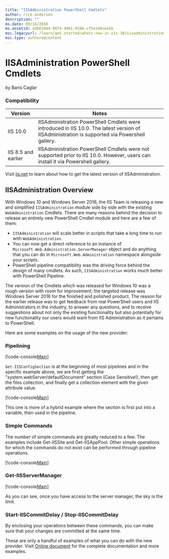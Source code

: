 ```yaml
---
title: "IISAdministration PowerShell Cmdlets"
author: rick-anderson
description: ""
ms.date: 09/16/2016
ms.assetid: adb61044-9074-4961-9186-cf5e340cee5b
msc.legacyurl: /learn/get-started/whats-new-in-iis-10/iisadministration-powershell-cmdlets
msc.type: authoredcontent
---
```

# IISAdministration PowerShell Cmdlets

by Baris Caglar

### Compatibility

| Version | Notes |
| --- | --- |
| IIS 10.0 | IISAdministration PowerShell Cmdlets were introduced in IIS 10.0. The latest version of IISAdministration is supported via Powershell gallery. |
| IIS 8.5 and earlier | IISAdministration PowerShell Cmdlets were not supported prior to IIS 10.0. However, users can install it via Powershell gallery. |

Visit [iis.net](https://blogs.iis.net/iisteam/introducing-iisadministration-in-the-powershell-gallery "Introducing IISAdministration in the Powershell gallery") to learn about how to get the latest version of IISAdministration.

## IISAdministration Overview

With Windows 10 and Windows Server 2016, the IIS Team is releasing a new and simplified `IISAdministration` module side by side with the existing `WebAdministration` Cmdlets. There are many reasons behind the decision to release an entirely new PowerShell Cmdlet module and here are a few of them:

- `IISAdministration` will scale better in scripts that take a long time to run with `WebAdministration`.
- You can now get a direct reference to an instance of `Microsoft.Web.Administration.ServerManager` object and do anything that you can do in `Microsoft.Web.Administration` namespace alongside your scripts.
- PowerShell pipeline compatibility was the driving force behind the design of many cmdlets. As such, `IISAdministration` works much better with PowerShell Pipeline.

The version of the Cmdlets which was released for Windows 10 was a rough version with room for improvement; the targeted release was Windows Server 2016 for the finished and polished product. The reason for the earlier release was to get feedback from real PowerShell users and IIS Administrators in the industry, to answer any questions, and to receive suggestions about not only the existing functionality but also potentially for new functionality our users would want from IIS Administration as it pertains to PowerShell.

Here are some examples on the usage of the new provider:

### Pipelining

[!code-console[Main](iisadministration-powershell-cmdlets/samples/sample1.cmd)]

`Get-IISConfigSection` is at the beginning of most pipelines and in the specific example above, we are first getting the &quot;system.webServer/defaultDocument&quot; section (Case Sensitive!), then get the files collection, and finally get a collection element with the given attribute value.

[!code-console[Main](iisadministration-powershell-cmdlets/samples/sample2.cmd)]

This one is more of a hybrid example where the section is first put into a variable, then used in the pipeline.

### Simple Commands

The number of simple commands are greatly reduced to a few. The examples include Get-IISSite and Get-IISAppPool. Other simple operations for which the commands do not exist can be performed through pipeline operations.

[!code-console[Main](iisadministration-powershell-cmdlets/samples/sample3.cmd)]

### Get-IISServerManager

[!code-console[Main](iisadministration-powershell-cmdlets/samples/sample4.cmd)]

As you can see, once you have access to the server manager, the sky is the limit.

### Start-IISCommitDelay / Stop-IISCommitDelay

By enclosing your operations between these commands, you can make sure that your changes are committed at the same time.

These are only a handful of examples of what you can do with the new provider. Visit [Online document](https://docs.microsoft.com/powershell/module/iisadministration/?view=win10-ps "IISAdministration") for the complete documentation and more examples.
